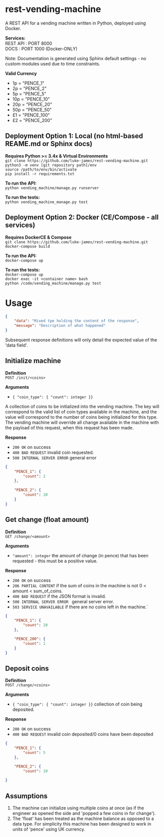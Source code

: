 # rest-vending-machine
A REST API for a vending machine written in Python, deployed using Docker.

**Services:**<br>
REST API : PORT 8000<br>
DOCS : PORT 1000 (Docker-ONLY)<br>

Note: Documentation is generated using Sphinx default settings - no custom modules used due to time constraints.<br>

**Valid Currency**<br>
<ul>
<li>1p      = "PENCE_1"</li>
<li>2p      = "PENCE_2"</li>
<li>5p      = "PENCE_5"</li>
<li>10p     = "PENCE_10"</li>
<li>20p     = "PENCE_20"</li>
<li>50p     = "PENCE_50"</li>
<li>£1      = "PENCE_100"</li>
<li>£2      = "PENCE_200"</li>
</ul>

## Deployment Option 1: Local (no html-based REAME.md or Sphinx docs)
**Requires Python >= 3.4x & Virtual Environments**<br>
`git clone https://github.com/luke-james/rest-vending-machine.git`<br>
`python3 -m venv [git repository path]/env` <br>
`source /path/to/env/bin/activate` <br>
`pip install -r requirements.txt` <br>

**To run the API:**<br>
`python vending_machine/manage.py runserver`

**To run the tests:**<br>
`python vending_machine_manage.py test`

## Deployment Option 2: Docker (CE/Compose - all services)
**Requires DockerCE & Compose**<br>
`git clone https://github.com/luke-james/rest-vending-machine.git`<br>
`docker-compose build`<br>

**To run the API:**<br>
`docker-compose up`<br>

**To run the tests:**<br>
`docker-compose up` <br>
`docker exec -it <container name> bash` <br>
`python /code/vending_machine/manage.py test` <br>

# Usage

```json
{
    "data": "Mixed tpe holding the content of the response",
    "message": "Description of what happened"
}
```

Subsequent response definitions will only detail the expected value of the 'data field'.

## Initialize machine

**Definition**<br>
`POST /init/<coins>`

**Arguments**<br>
- ` { "coin_type": { "count": integer }} ` <br>

A collection of coins to be initialized into the vending machine.  The key will correspond to the valid list of coin types available in the machine, and the value will correspond to the number of coins being initialized for this type.  The vending machine will override all change available in the machine with the payload of this request, when this request has been made.

**Response**<br>
- `200 OK` on success<br>
- `400 BAD REQUEST` invalid coin requested.<br>
- `500 INTERNAL SERVER ERROR` general error <br>

```json
{
    "PENCE_1": {
        "count": 2
    },      
     
    "PENCE_2": {
        "count": 10
    }
}
```

## Get change (float amount)

**Definition**<br>
`GET /change/<amount>`

**Arguments**<br>
- `"amount": integer` the amount of change (in pence) that has been requested - this must be a positive value.

**Response**<br>
- `200 OK` on success <br>
- `206 PARTIAL CONTENT` if the sum of coins in the machine is not 0 < amount < sum_of_coins. <br>
- `400 BAD REQUEST` if the JSON format is invalid. <br>
- `500 INTERNAL SERVER ERROR ` general server error. <br>
- `503 SERVICE UNAVAILABLE` if there are no coins left in the machine.` <br>

```json
{
    "PENCE_1": {
        "count": 20
    },

    "PENCE_200": {
        "count": 1
    }
}
```

## Deposit coins

**Definition**<br>
`POST /change/<coins>` 

**Arguments**<br>
- `{ "coin_type": { "count": integer }}` collection of coin being deposited.

**Response**<br>
- `200 OK` on success
- `400 BAD REQUEST` invalid coin deposited/0 coins have been deposited

```json
{
    "PENCE_1": {
        "count": 5
    },

    "PENCE_2": {
        "count": 10
        
}
```


## Assumptions<br>
1. The machine can initialize using multiple coins at once (as if the engineer as opened the side and 'popped a few coins in for change').
2. The 'float' has been treated as the machine balance as opposed to a data type.  For simplicity this machine has been designed to work in units of 'pence' using UK currency.